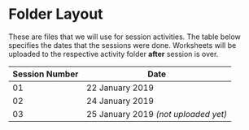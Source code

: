# Folder Layout
These are files that we will use for session activities. The table below specifies the dates that the sessions were done. Worksheets will be uploaded to the respective activity folder __after__ session is over.

|Session Number  |Date             |
|-----------------|-----------------|
|01      |22 January 2019  |
|02      |24 January 2019  |
|03      |25 January 2019 *(not uploaded yet)*|
